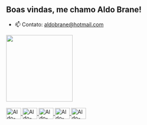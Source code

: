 ## Boas vindas, me chamo Aldo Brane!


- 📫 Contato: aldobrane@hotmail.com

<div>
  <a href="https://github.com/AldoBrane">
  <img height="180em" src="https://github-readme-stats.vercel.app/api/top-langs/?username=AldoBrane&layout=compact&langs_count=16&theme=dracula"/>
</div>

<div style="display: inline_block"><br>
  <img align="center" alt= "Aldo-Python" height="30" width="40" src="https://cdn.jsdelivr.net/gh/devicons/devicon/icons/python/python-original.svg">
  <img align="center" alt= "Aldo-HTML" height="30" width="40" src="https://cdn.jsdelivr.net/gh/devicons/devicon/icons/html5/html5-original-wordmark.svg">
  <img align="center" alt= "Aldo-CSS" height="30" width="40" src="https://cdn.jsdelivr.net/gh/devicons/devicon/icons/css3/css3-original-wordmark.svg">
  <img align="center" alt= "Aldo-JS" height="30" width="40" src="https://cdn.jsdelivr.net/gh/devicons/devicon/icons/javascript/javascript-original.svg">
  <img align="center" alt= "Aldo-TS" height="30" width="40" src="https://cdn.jsdelivr.net/gh/devicons/devicon/icons/typescript/typescript-original.svg">
</div>


